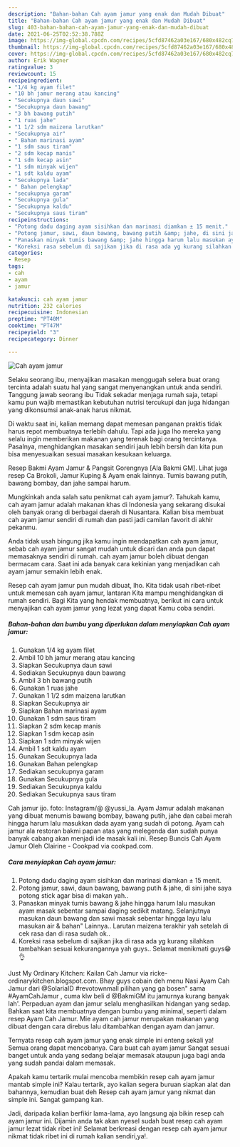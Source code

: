 ```yaml
---
description: "Bahan-bahan Cah ayam jamur yang enak dan Mudah Dibuat"
title: "Bahan-bahan Cah ayam jamur yang enak dan Mudah Dibuat"
slug: 403-bahan-bahan-cah-ayam-jamur-yang-enak-dan-mudah-dibuat
date: 2021-06-25T02:52:38.788Z
image: https://img-global.cpcdn.com/recipes/5cfd87462a03e167/680x482cq70/cah-ayam-jamur-foto-resep-utama.jpg
thumbnail: https://img-global.cpcdn.com/recipes/5cfd87462a03e167/680x482cq70/cah-ayam-jamur-foto-resep-utama.jpg
cover: https://img-global.cpcdn.com/recipes/5cfd87462a03e167/680x482cq70/cah-ayam-jamur-foto-resep-utama.jpg
author: Erik Wagner
ratingvalue: 3
reviewcount: 15
recipeingredient:
- "1/4 kg ayam filet"
- "10 bh jamur merang atau kancing"
- "Secukupnya daun sawi"
- "Secukupnya daun bawang"
- "3 bh bawang putih"
- "1 ruas jahe"
- "1 1/2 sdm maizena larutkan"
- "Secukupnya air"
- " Bahan marinasi ayam"
- "1 sdm saus tiram"
- "2 sdm kecap manis"
- "1 sdm kecap asin"
- "1 sdm minyak wijen"
- "1 sdt kaldu ayam"
- "Secukupnya lada"
- " Bahan pelengkap"
- "secukupnya garam"
- "Secukupnya gula"
- "Secukupnya kaldu"
- "Secukupnya saus tiram"
recipeinstructions:
- "Potong dadu daging ayam sisihkan dan marinasi diamkan ± 15 menit."
- "Potong jamur, sawi, daun bawang, bawang putih &amp; jahe, di sini jahe saya potong stick agar bisa di makan yah.."
- "Panaskan minyak tumis bawang &amp; jahe hingga harum lalu masukan ayam masak sebentar sampai daging sedikit matang. Selanjutnya masukan daun bawang dan sawi masak sebentar hingga layu lalu masukan air &amp; bahan&#34; Lainnya.. Larutan maizena terakhir yah setelah di cek rasa dan di rasa sudah ok.."
- "Koreksi rasa sebelum di sajikan jika di rasa ada yg kurang silahkan tambahkan sesuai kekurangannya yah guys.. Selamat menikmati guys😁👌"
categories:
- Resep
tags:
- cah
- ayam
- jamur

katakunci: cah ayam jamur 
nutrition: 232 calories
recipecuisine: Indonesian
preptime: "PT40M"
cooktime: "PT47M"
recipeyield: "3"
recipecategory: Dinner

---
```



![Cah ayam jamur](https://img-global.cpcdn.com/recipes/5cfd87462a03e167/680x482cq70/cah-ayam-jamur-foto-resep-utama.jpg)

Selaku seorang ibu, menyajikan masakan menggugah selera buat orang tercinta adalah suatu hal yang sangat menyenangkan untuk anda sendiri. Tanggung jawab seorang ibu Tidak sekadar menjaga rumah saja, tetapi kamu pun wajib memastikan kebutuhan nutrisi tercukupi dan juga hidangan yang dikonsumsi anak-anak harus nikmat.

Di waktu  saat ini, kalian memang dapat memesan panganan praktis tidak harus repot membuatnya terlebih dahulu. Tapi ada juga lho mereka yang selalu ingin memberikan makanan yang terenak bagi orang tercintanya. Pasalnya, menghidangkan masakan sendiri jauh lebih bersih dan kita pun bisa menyesuaikan sesuai masakan kesukaan keluarga. 

Resep Bakmi Ayam Jamur &amp; Pangsit Gorengnya [Ala Bakmi GM]. Lihat juga resep Ca Brokoli, Jamur Kuping &amp; Ayam enak lainnya. Tumis bawang putih, bawang bombay, dan jahe sampai harum.

Mungkinkah anda salah satu penikmat cah ayam jamur?. Tahukah kamu, cah ayam jamur adalah makanan khas di Indonesia yang sekarang disukai oleh banyak orang di berbagai daerah di Nusantara. Kalian bisa membuat cah ayam jamur sendiri di rumah dan pasti jadi camilan favorit di akhir pekanmu.

Anda tidak usah bingung jika kamu ingin mendapatkan cah ayam jamur, sebab cah ayam jamur sangat mudah untuk dicari dan anda pun dapat memasaknya sendiri di rumah. cah ayam jamur boleh dibuat dengan bermacam cara. Saat ini ada banyak cara kekinian yang menjadikan cah ayam jamur semakin lebih enak.

Resep cah ayam jamur pun mudah dibuat, lho. Kita tidak usah ribet-ribet untuk memesan cah ayam jamur, lantaran Kita mampu menghidangkan di rumah sendiri. Bagi Kita yang hendak membuatnya, berikut ini cara untuk menyajikan cah ayam jamur yang lezat yang dapat Kamu coba sendiri.

<!--inarticleads1-->

##### Bahan-bahan dan bumbu yang diperlukan dalam menyiapkan Cah ayam jamur:

1. Gunakan 1/4 kg ayam filet
1. Ambil 10 bh jamur merang atau kancing
1. Siapkan Secukupnya daun sawi
1. Sediakan Secukupnya daun bawang
1. Ambil 3 bh bawang putih
1. Gunakan 1 ruas jahe
1. Gunakan 1 1/2 sdm maizena larutkan
1. Siapkan Secukupnya air
1. Siapkan  Bahan marinasi ayam
1. Gunakan 1 sdm saus tiram
1. Siapkan 2 sdm kecap manis
1. Siapkan 1 sdm kecap asin
1. Siapkan 1 sdm minyak wijen
1. Ambil 1 sdt kaldu ayam
1. Gunakan Secukupnya lada
1. Gunakan  Bahan pelengkap
1. Sediakan secukupnya garam
1. Gunakan Secukupnya gula
1. Sediakan Secukupnya kaldu
1. Sediakan Secukupnya saus tiram


Cah jamur ijo. foto: Instagram/@ @yussi_la. Ayam Jamur adalah makanan yang dibuat menumis bawang bombay, bawang putih, jahe dan cabai merah hingga harum lalu masukkan dada ayam yang sudah di potong. Ayam cah jamur ala restoran bakmi papan atas yang melegenda dan sudah punya banyak cabang akan menjadi ide masak kali ini. Resep Buncis Cah Ayam Jamur Oleh Clairine - Cookpad via cookpad.com. 

<!--inarticleads2-->

##### Cara menyiapkan Cah ayam jamur:

1. Potong dadu daging ayam sisihkan dan marinasi diamkan ± 15 menit.
1. Potong jamur, sawi, daun bawang, bawang putih &amp; jahe, di sini jahe saya potong stick agar bisa di makan yah..
1. Panaskan minyak tumis bawang &amp; jahe hingga harum lalu masukan ayam masak sebentar sampai daging sedikit matang. Selanjutnya masukan daun bawang dan sawi masak sebentar hingga layu lalu masukan air &amp; bahan&#34; Lainnya.. Larutan maizena terakhir yah setelah di cek rasa dan di rasa sudah ok..
1. Koreksi rasa sebelum di sajikan jika di rasa ada yg kurang silahkan tambahkan sesuai kekurangannya yah guys.. Selamat menikmati guys😁👌


Just My Ordinary Kitchen: Kailan Cah Jamur via ricke-ordinarykitchen.blogspot.com. Bhay guys cobain deh menu Nasi Ayam Cah Jamur dari @SolariaID #revotownmall pilihan yang ga bosen&#34; sama #AyamCahJamur , cuma klw beli d @BakmiGM itu jamurnya kurang banyak lah&#39;. Perpaduan ayam dan jamur selalu menghasilkan hidangan yang sedap. Bahkan saat kita membuatnya dengan bumbu yang minimal, seperti dalam resep Ayam Cah Jamur. Mie ayam cah jamur merupakan makanan yang dibuat dengan cara direbus lalu ditambahkan dengan ayam dan jamur. 

Ternyata resep cah ayam jamur yang enak simple ini enteng sekali ya! Semua orang dapat mencobanya. Cara buat cah ayam jamur Sangat sesuai banget untuk anda yang sedang belajar memasak ataupun juga bagi anda yang sudah pandai dalam memasak.

Apakah kamu tertarik mulai mencoba membikin resep cah ayam jamur mantab simple ini? Kalau tertarik, ayo kalian segera buruan siapkan alat dan bahannya, kemudian buat deh Resep cah ayam jamur yang nikmat dan simple ini. Sangat gampang kan. 

Jadi, daripada kalian berfikir lama-lama, ayo langsung aja bikin resep cah ayam jamur ini. Dijamin anda tak akan nyesel sudah buat resep cah ayam jamur lezat tidak ribet ini! Selamat berkreasi dengan resep cah ayam jamur nikmat tidak ribet ini di rumah kalian sendiri,ya!.

